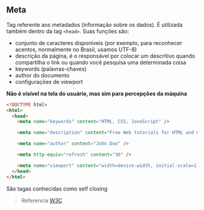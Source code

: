 ## Meta

Tag referente aos metadados (informação sobre os dados). É utilizada também dentro da tag `<head>`.
Suas funções são:

- conjunto de caracteres disponíveis (por exemplo, para reconhecer acentos, normalmente no Brasil, usamos UTF-8)
- descrição da página, é o responsável por colocar um descritivo quando compartilha o link ou quando você pesquisa uma determinada coisa
- keywords (palavras-chaves)
- author do documento
- configurações de viewport

**Não é visível na tela do usuário, mas sim para percepções da máquina**

```html
<!DOCTYPE html>
<html>
  <head>
    <meta name="keywords" content="HTML, CSS, JavaScript" />

    <meta name="description" content="Free Web tutorials for HTML and CSS" />

    <meta name="author" content="John Doe" />

    <meta http-equiv="refresh" content="30" />

    <meta name="viewport" content="width=device-width, initial-scale=1.0" />
  </head>
</html>
```

São tagas conhecidas como self closing

> Referencia [W3C](https://www.w3schools.com/tags/tag_meta.asp)
